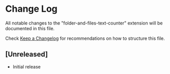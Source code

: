 # Change Log

All notable changes to the "folder-and-files-text-counter" extension will be documented in this file.

Check [Keep a Changelog](http://keepachangelog.com/) for recommendations on how to structure this file.

## [Unreleased]

- Initial release